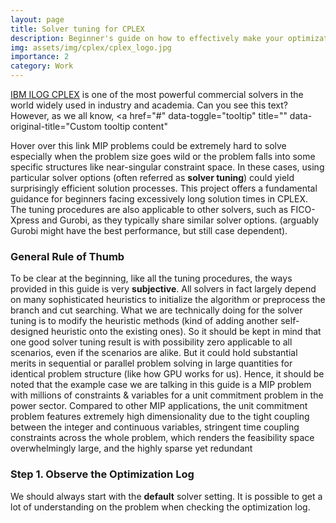 ```yaml
---
layout: page
title: Solver tuning for CPLEX
description: Beginner's guide on how to effectively make your optimization solver a pro
img: assets/img/cplex/cplex_logo.jpg
importance: 2
category: Work
---
```


[IBM ILOG CPLEX](https://www.ibm.com/products/ilog-cplex-optimization-studio) is one of the most powerful commercial solvers in the world widely used in industry and academia. <span>Can you see this text?</span> However, as we all know, 
<a
  href="#"
  data-toggle="tooltip"
  title=""
  data-original-title="Custom tooltip content"
>
  Hover over this link
</a> 
MIP problems could be extremely hard to solve especially when the problem size goes wild or the problem falls into some specific structures like near-singular constraint space. In these cases, using particular solver options (often referred as <b>solver tuning</b>) could yield surprisingly efficient solution processes. This project offers a fundamental guidance for beginners facing excessively long solution times in CPLEX. The tuning procedures are also applicable to other solvers, such as FICO-Xpress and Gurobi, as they typically share similar solver options. (arguably Gurobi might have the best performance, but still case dependent).

### General Rule of Thumb

To be clear at the beginning, like all the tuning procedures, the ways provided in this guide is very **subjective**. All solvers in fact largely depend on many sophisticated heuristics to initialize the algorithm or preprocess the branch and cut searching. What we are technically doing for the solver tuning is to modify the heuristic methods (kind of adding another self-designed heuristic onto the existing ones). So it should be kept in mind that one good solver tuning result is with possibility zero applicable to all scenarios, even if the scenarios are alike. But it could hold substantial merits in sequential or parallel problem solving in large quantities for identical problem structure (like how GPU works for us). Hence, it should be noted that the example case we are talking in this guide is a MIP problem with millions of constraints & variables for a unit commitment problem in the power sector. Compared to other MIP applications, the unit commitment problem features extremely high dimensionality due to the tight coupling between the integer and continuous variables, stringent time coupling constraints across the whole problem, which renders the feasibility space overwhelmingly large, and the highly sparse yet redundant 

### Step 1. Observe the Optimization Log

We should always start with the **default** solver setting. It is possible to get a lot of understanding on the problem when checking the optimization log. 


#### 
